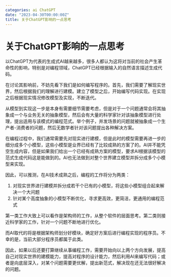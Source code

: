 ```yaml
---
categories: ai ChatGPT
date: "2023-04-30T00:00:00Z"
title: 关于ChatGPT影响的一点思考
---
```


# 关于ChatGPT影响的一点思考
以ChatGPT为代表的生成式AI越来越多，很多人都认为这将对当前的社会产生革命性的影响，特别是对编程领域，ChatGPT已经根据输入的自然语言描述生成代码。

在讨论其影响前，不妨先看下我们是如何编写程序的。首先，我们需要了解现实世界，然后根据我们的理解进行建模。建立了模型之后，开始编写代码实现。在实现之后根据现实情况修改模型及实现，不断迭代。

从模型到实现这一步是本身有需要细节需要考虑，但是对于一个问题通常会将其抽象成一个与业务无关的抽象模型，然后会有大量的科学家针对该抽象模型进行处理，提出适用与该模式的编程范式。举个例子，并发场景的问题就被抽象成一个生产者-消费者的问题，然后无数学者针对该问题提出各种解决方案。

在编程过程中，我们通常需要先对现实进行建模，但是此时的模型需要再进一步的细分成多个小模型，这些小模型是业界已经有了比较成熟的方案了的。AI并不能凭空生成内容，但是如果我们给出一个已经有成熟方案的模型，要求AI根据该模型的范式生成代码这是能做到的。AI也无法做到对整个世界建立模型并拆分成多个小模型来实现。

因此，可以推测，在AI技术成熟之后，编程的工作将分为两类：
1. 对现实世界进行建模并拆分成若干个已有的小模型，将这些小模型组合起来解决一个大问题
2. 针对某个高度抽象的小模型不断优化，寻求更高效，更简洁，更通用的编程范式

第一类工作大致上可以看作是架构师的工作，从整个软件的层面思考。第二类则接近科学家的工作，针对一个问题不断地进行优化。

而AI取代的将是根据架构师划分好模块，确定好方案后进行编程实现的程序员。不幸的是，当前大部分程序员都属于此类。

因此，如果以后还要打算继续从事编程工作，需要开始向以上两个方向发展，提高自己对现实世界的建模能力，提高对程序的设计能力，然后利用AI来编写代码；或者是向底层深入，对某个问题需要更优解，提出新范式，解决现在还无法很好解决的问题。